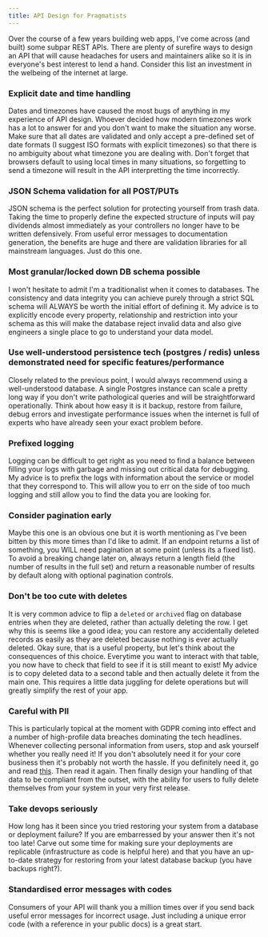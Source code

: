```yaml
---
title: API Design for Pragmatists
---
```


Over the course of a few years building web apps, I've come across (and built) some subpar REST APIs. There are plenty of surefire
ways to design an API that will cause headaches for users and maintainers alike so it is in everyone's best interest to lend a hand. Consider
this list an investment in the welbeing of the internet at large.

### Explicit date and time handling

Dates and timezones have caused the most bugs of anything in my experience of API design. Whoever decided how modern timezones work has
a lot to answer for and you don't want to make the situation any worse. Make sure that all dates are validated and only accept a pre-defined
set of date formats (I suggest ISO formats with explicit timezones) so that there is no ambiguity about what timezone you are dealing with.
Don't forget that browsers default to using local times in many situations, so forgetting to send a timezone will result in the API interpretting
the time incorrectly.

### JSON Schema validation for all POST/PUTs

JSON schema is the perfect solution for protecting yourself from trash data. Taking the time to properly define the expected structure of inputs
will pay dividends almost immediately as your controllers no longer have to be written defensively. From useful error messages
to documentation generation, the benefits are huge and there are validation libraries for all mainstream languages. Just do this one.

### Most granular/locked down DB schema possible

I won't hesitate to admit I'm a traditionalist when it comes to databases. The consistency and data integrity you can achieve purely through
a strict SQL schema will ALWAYS be worth the initial effort of defining it. My advice is to explicitly encode every property, relationship
and restriction into your schema as this will make the database reject invalid data and also give engineers a single place to go to understand
your data model.

### Use well-understood persistence tech (postgres / redis) unless demonstrated need for specific features/performance

Closely related to the previous point, I would always recommend using a well-understood database. A single Postgres instance can scale a pretty
long way if you don't write pathological queries and will be straightforward operationally. Think about how easy it is it backup, restore from
failure, debug errors and investigate performance issues when the internet is full of experts who have already seen your exact problem before.

### Prefixed logging

Logging can be difficult to get right as you need to find a balance between filling your logs with garbage and missing out critical data for
debugging. My advice is to prefix the logs with information about the service or model that they correspond to. This will allow you to err
on the side of too much logging and still allow you to find the data you are looking for.

### Consider pagination early

Maybe this one is an obvious one but it is worth mentioning as I've been bitten by this more times than I'd like to admit. If an endpoint returns
a list of something, you WILL need pagination at some point (unless its a fixed list). To avoid a breaking change later on, always return a length
field (the number of results in the full set) and return a reasonable number of results by default along with optional pagination controls.

### Don't be too cute with deletes

It is very common advice to flip a `deleted` or `archived` flag on database entries when they are deleted, rather than actually deleting the
row. I get why this is seems like a good idea; you can restore any accidentally deleted records as easily as they are deleted because
nothing is ever actually deleted. Okay sure, that is a useful property, but let's think about the consequences of this choice. Everytime you
want to interact with that table, you now have to check that field to see if it is still meant to exist! My advice is to copy deleted data
to a second table and then actually delete it from the main one. This requires a little data juggling for delete operations but will greatly
simplify the rest of your app.

### Careful with PII

This is particularly topical at the moment with GDPR coming into effect and a number of high-profile data breaches dominating the tech headlines.
Whenever collecting personal information from users, stop and ask yourself whether you really need it! If you don't absolutely need it for your
core business then it's probably not worth the hassle. If you definitely need it, go and read [this](https://gdpr-info.eu/). Then read it again.
Then finally design your handling of that data to be compliant from the outset, with the ability for users to fully delete themselves from your
system in your very first release.

### Take devops seriously

How long has it been since you tried restoring your system from a database or deployment failure? If you are embarressed by your answer then
it's not too late! Carve out some time for making sure your deployments are replicable (infrastructure as code is helpful here) and that you have
an up-to-date strategy for restoring from your latest database backup (you have backups right?).

### Standardised error messages with codes

Consumers of your API will thank you a million times over if you send back useful error messages for incorrect usage. Just including a
unique error code (with a reference in your public docs) is a great start.

